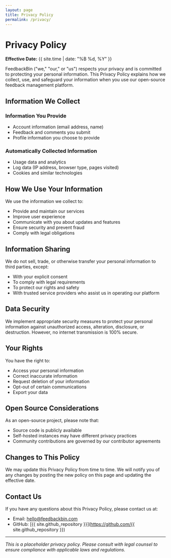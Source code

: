 ```yaml
---
layout: page
title: Privacy Policy
permalink: /privacy/
---
```


# Privacy Policy

**Effective Date:** {{ site.time | date: "%B %d, %Y" }}

FeedbackBin ("we," "our," or "us") respects your privacy and is committed to protecting your personal information. This Privacy Policy explains how we collect, use, and safeguard your information when you use our open-source feedback management platform.

## Information We Collect

### Information You Provide
- Account information (email address, name)
- Feedback and comments you submit
- Profile information you choose to provide

### Automatically Collected Information
- Usage data and analytics
- Log data (IP address, browser type, pages visited)
- Cookies and similar technologies

## How We Use Your Information

We use the information we collect to:
- Provide and maintain our services
- Improve user experience
- Communicate with you about updates and features
- Ensure security and prevent fraud
- Comply with legal obligations

## Information Sharing

We do not sell, trade, or otherwise transfer your personal information to third parties, except:
- With your explicit consent
- To comply with legal requirements
- To protect our rights and safety
- With trusted service providers who assist us in operating our platform

## Data Security

We implement appropriate security measures to protect your personal information against unauthorized access, alteration, disclosure, or destruction. However, no internet transmission is 100% secure.

## Your Rights

You have the right to:
- Access your personal information
- Correct inaccurate information
- Request deletion of your information
- Opt-out of certain communications
- Export your data

## Open Source Considerations

As an open-source project, please note that:
- Source code is publicly available
- Self-hosted instances may have different privacy practices
- Community contributions are governed by our contributor agreements

## Changes to This Policy

We may update this Privacy Policy from time to time. We will notify you of any changes by posting the new policy on this page and updating the effective date.

## Contact Us

If you have any questions about this Privacy Policy, please contact us at:
- Email: [hello@feedbackbin.com](mailto:hello@feedbackbin.com)
- GitHub: [{{ site.github_repository }}](https://github.com/{{ site.github_repository }})

---

*This is a placeholder privacy policy. Please consult with legal counsel to ensure compliance with applicable laws and regulations.*